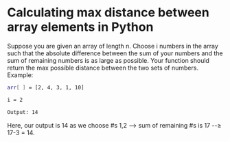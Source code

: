 # Calculating max distance between array elements in Python

Suppose you are given an array of length n. Choose i numbers in the array such that the absolute difference between the sum of your numbers and the sum of remaining numbers is as large as possible. Your function should return the max possible distance between the two sets of numbers. Example:

```bash
arr[ ] = [2, 4, 3, 1, 10]

i = 2

Output: 14
```

Here, our output is 14 as we choose #s 1,2 --> sum of remaining #s is 17 --≥ 17-3 = 14.
